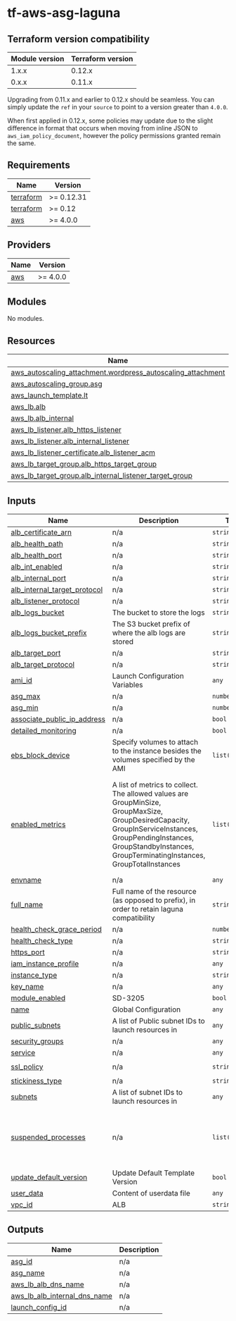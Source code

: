 # tf-aws-asg-laguna

## Terraform version compatibility

| Module version    | Terraform version |
|-------------------|-------------------|
| 1.x.x             | 0.12.x            |
| 0.x.x             | 0.11.x            |

Upgrading from 0.11.x and earlier to 0.12.x should be seamless.  You can simply update the `ref` in your `source` to point to a version greater than `4.0.0`.

When first applied in 0.12.x, some policies may update due to the slight difference in format that occurs when moving from inline JSON to `aws_iam_policy_document`, however the policy permissions granted remain the same.

<!-- BEGIN_TF_DOCS -->
## Requirements

| Name | Version |
|------|---------|
| <a name="requirement_terraform"></a> [terraform](#requirement\_terraform) | >= 0.12.31 |
| <a name="requirement_terraform"></a> [terraform](#requirement\_terraform) | >= 0.12 |
| <a name="requirement_aws"></a> [aws](#requirement\_aws) | >= 4.0.0 |

## Providers

| Name | Version |
|------|---------|
| <a name="provider_aws"></a> [aws](#provider\_aws) | >= 4.0.0 |

## Modules

No modules.

## Resources

| Name | Type |
|------|------|
| [aws_autoscaling_attachment.wordpress_autoscaling_attachment](https://registry.terraform.io/providers/hashicorp/aws/latest/docs/resources/autoscaling_attachment) | resource |
| [aws_autoscaling_group.asg](https://registry.terraform.io/providers/hashicorp/aws/latest/docs/resources/autoscaling_group) | resource |
| [aws_launch_template.lt](https://registry.terraform.io/providers/hashicorp/aws/latest/docs/resources/launch_template) | resource |
| [aws_lb.alb](https://registry.terraform.io/providers/hashicorp/aws/latest/docs/resources/lb) | resource |
| [aws_lb.alb_internal](https://registry.terraform.io/providers/hashicorp/aws/latest/docs/resources/lb) | resource |
| [aws_lb_listener.alb_https_listener](https://registry.terraform.io/providers/hashicorp/aws/latest/docs/resources/lb_listener) | resource |
| [aws_lb_listener.alb_internal_listener](https://registry.terraform.io/providers/hashicorp/aws/latest/docs/resources/lb_listener) | resource |
| [aws_lb_listener_certificate.alb_listener_acm](https://registry.terraform.io/providers/hashicorp/aws/latest/docs/resources/lb_listener_certificate) | resource |
| [aws_lb_target_group.alb_https_target_group](https://registry.terraform.io/providers/hashicorp/aws/latest/docs/resources/lb_target_group) | resource |
| [aws_lb_target_group.alb_internal_listener_target_group](https://registry.terraform.io/providers/hashicorp/aws/latest/docs/resources/lb_target_group) | resource |

## Inputs

| Name | Description | Type | Default | Required |
|------|-------------|------|---------|:--------:|
| <a name="input_alb_certificate_arn"></a> [alb\_certificate\_arn](#input\_alb\_certificate\_arn) | n/a | `string` | n/a | yes |
| <a name="input_alb_health_path"></a> [alb\_health\_path](#input\_alb\_health\_path) | n/a | `string` | `"/"` | no |
| <a name="input_alb_health_port"></a> [alb\_health\_port](#input\_alb\_health\_port) | n/a | `string` | `"80"` | no |
| <a name="input_alb_int_enabled"></a> [alb\_int\_enabled](#input\_alb\_int\_enabled) | n/a | `string` | `false` | no |
| <a name="input_alb_internal_port"></a> [alb\_internal\_port](#input\_alb\_internal\_port) | n/a | `string` | n/a | yes |
| <a name="input_alb_internal_target_protocol"></a> [alb\_internal\_target\_protocol](#input\_alb\_internal\_target\_protocol) | n/a | `string` | `"TCP"` | no |
| <a name="input_alb_listener_protocol"></a> [alb\_listener\_protocol](#input\_alb\_listener\_protocol) | n/a | `string` | n/a | yes |
| <a name="input_alb_logs_bucket"></a> [alb\_logs\_bucket](#input\_alb\_logs\_bucket) | The bucket to store the logs | `string` | n/a | yes |
| <a name="input_alb_logs_bucket_prefix"></a> [alb\_logs\_bucket\_prefix](#input\_alb\_logs\_bucket\_prefix) | The S3 bucket prefix of where the alb logs are stored | `string` | `"alb-logs"` | no |
| <a name="input_alb_target_port"></a> [alb\_target\_port](#input\_alb\_target\_port) | n/a | `string` | n/a | yes |
| <a name="input_alb_target_protocol"></a> [alb\_target\_protocol](#input\_alb\_target\_protocol) | n/a | `string` | n/a | yes |
| <a name="input_ami_id"></a> [ami\_id](#input\_ami\_id) | Launch Configuration Variables | `any` | n/a | yes |
| <a name="input_asg_max"></a> [asg\_max](#input\_asg\_max) | n/a | `number` | `1` | no |
| <a name="input_asg_min"></a> [asg\_min](#input\_asg\_min) | n/a | `number` | `0` | no |
| <a name="input_associate_public_ip_address"></a> [associate\_public\_ip\_address](#input\_associate\_public\_ip\_address) | n/a | `bool` | `false` | no |
| <a name="input_detailed_monitoring"></a> [detailed\_monitoring](#input\_detailed\_monitoring) | n/a | `bool` | `false` | no |
| <a name="input_ebs_block_device"></a> [ebs\_block\_device](#input\_ebs\_block\_device) | Specify volumes to attach to the instance besides the volumes specified by the AMI | `list(any)` | `[]` | no |
| <a name="input_enabled_metrics"></a> [enabled\_metrics](#input\_enabled\_metrics) | A list of metrics to collect. The allowed values are GroupMinSize, GroupMaxSize, GroupDesiredCapacity, GroupInServiceInstances, GroupPendingInstances, GroupStandbyInstances, GroupTerminatingInstances, GroupTotalInstances | `list(string)` | <pre>[<br>  "GroupMinSize",<br>  "GroupMaxSize",<br>  "GroupDesiredCapacity",<br>  "GroupInServiceInstances",<br>  "GroupPendingInstances",<br>  "GroupStandbyInstances",<br>  "GroupTerminatingInstances",<br>  "GroupTotalInstances"<br>]</pre> | no |
| <a name="input_envname"></a> [envname](#input\_envname) | n/a | `any` | n/a | yes |
| <a name="input_full_name"></a> [full\_name](#input\_full\_name) | Full name of the resource (as opposed to prefix), in order to retain laguna compatibility | `string` | `null` | no |
| <a name="input_health_check_grace_period"></a> [health\_check\_grace\_period](#input\_health\_check\_grace\_period) | n/a | `number` | `300` | no |
| <a name="input_health_check_type"></a> [health\_check\_type](#input\_health\_check\_type) | n/a | `string` | `"EC2"` | no |
| <a name="input_https_port"></a> [https\_port](#input\_https\_port) | n/a | `string` | `"443"` | no |
| <a name="input_iam_instance_profile"></a> [iam\_instance\_profile](#input\_iam\_instance\_profile) | n/a | `any` | n/a | yes |
| <a name="input_instance_type"></a> [instance\_type](#input\_instance\_type) | n/a | `string` | `"t2.micro"` | no |
| <a name="input_key_name"></a> [key\_name](#input\_key\_name) | n/a | `any` | n/a | yes |
| <a name="input_module_enabled"></a> [module\_enabled](#input\_module\_enabled) | SD-3205 | `bool` | `false` | no |
| <a name="input_name"></a> [name](#input\_name) | Global Configuration | `any` | n/a | yes |
| <a name="input_public_subnets"></a> [public\_subnets](#input\_public\_subnets) | A list of Public subnet IDs to launch resources in | `any` | n/a | yes |
| <a name="input_security_groups"></a> [security\_groups](#input\_security\_groups) | n/a | `any` | n/a | yes |
| <a name="input_service"></a> [service](#input\_service) | n/a | `any` | n/a | yes |
| <a name="input_ssl_policy"></a> [ssl\_policy](#input\_ssl\_policy) | n/a | `string` | `"ELBSecurityPolicy-TLS-1-2-2017-01"` | no |
| <a name="input_stickiness_type"></a> [stickiness\_type](#input\_stickiness\_type) | n/a | `string` | `"lb_cookie"` | no |
| <a name="input_subnets"></a> [subnets](#input\_subnets) | A list of subnet IDs to launch resources in | `any` | n/a | yes |
| <a name="input_suspended_processes"></a> [suspended\_processes](#input\_suspended\_processes) | n/a | `list(string)` | <pre>[<br>  "HealthCheck",<br>  "Launch",<br>  "ReplaceUnhealthy",<br>  "Terminate"<br>]</pre> | no |
| <a name="input_update_default_version"></a> [update\_default\_version](#input\_update\_default\_version) | Update Default Template Version | `bool` | `true` | no |
| <a name="input_user_data"></a> [user\_data](#input\_user\_data) | Content of userdata file | `any` | n/a | yes |
| <a name="input_vpc_id"></a> [vpc\_id](#input\_vpc\_id) | ALB | `string` | n/a | yes |

## Outputs

| Name | Description |
|------|-------------|
| <a name="output_asg_id"></a> [asg\_id](#output\_asg\_id) | n/a |
| <a name="output_asg_name"></a> [asg\_name](#output\_asg\_name) | n/a |
| <a name="output_aws_lb_alb_dns_name"></a> [aws\_lb\_alb\_dns\_name](#output\_aws\_lb\_alb\_dns\_name) | n/a |
| <a name="output_aws_lb_alb_internal_dns_name"></a> [aws\_lb\_alb\_internal\_dns\_name](#output\_aws\_lb\_alb\_internal\_dns\_name) | n/a |
| <a name="output_launch_config_id"></a> [launch\_config\_id](#output\_launch\_config\_id) | n/a |
<!-- END_TF_DOCS -->